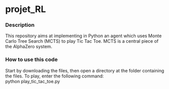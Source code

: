 # projet_RL
### Description
This repository aims at implementing in Python an agent which uses Monte Carlo Tree Search (MCTS) to play Tic Tac Toe. MCTS is a central piece of 
the AlphaZero system.

### How to use this code
Start by downloading the files, then open a directory at the folder containing the files.
To play, enter the following command: <br />
python play_tic_tac_toe.py
